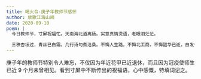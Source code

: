 ```yaml
---
title: 喝火令·庚子年教师节感怀
author: 放歌江海山阙
date: 2020-09-10
poem: |
  今日教师节，寸屏祝福忙。天南海北道离肠。实意真情烫语，老眼泪茫茫。

  三秩杏坛过，青丝已白霜。几行诗句煮沧桑。不悔人生路，不悔北工商，不悔韶华已逝，白发任风扬。
---
```


庚子年的教师节特别令人难忘，不仅因为年近花甲已近退休，而且因为冠疫使师生已近 9 个月未曾相见。看到寸屏中不断传出的祝福语，心中感慨，特填词记之。
